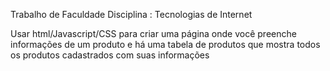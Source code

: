Trabalho de Faculdade Disciplina : Tecnologias de Internet

Usar html/Javascript/CSS para criar uma página onde você preenche informações de um produto e há uma tabela de produtos que mostra todos os produtos cadastrados com suas informações
